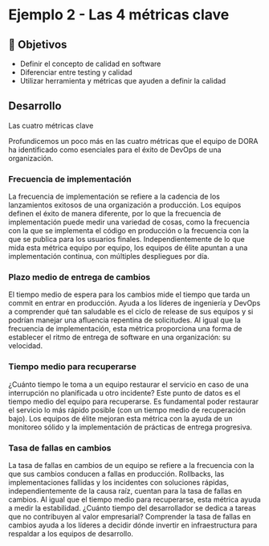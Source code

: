 # Ejemplo 2 - Las 4 métricas clave

## :dart: Objetivos

- Definir el concepto de calidad en software
- Diferenciar entre testing y calidad
- Utilizar herramienta y métricas que ayuden a definir la calidad

## Desarrollo

Las cuatro métricas clave

Profundicemos un poco más en las cuatro métricas que el equipo de DORA ha identificado como esenciales para el éxito de
DevOps de una organización. 

### Frecuencia de implementación

La frecuencia de implementación se refiere a la cadencia de los lanzamientos exitosos de una organización a
producción. Los equipos definen el éxito de manera diferente, por lo que la frecuencia de implementación puede medir una
variedad de cosas, como la frecuencia con la que se implementa el código en producción o la frecuencia con la que se
publica para los usuarios finales. Independientemente de lo que mida esta métrica equipo por equipo, los equipos de
élite apuntan a una implementación continua, con múltiples despliegues por día. 

### Plazo medio de entrega de cambios

El tiempo medio de espera para los cambios mide el tiempo que tarda un commit en entrar en producción. Ayuda a los
líderes de ingeniería y DevOps a comprender qué tan saludable es el ciclo de release de sus equipos y si podrían manejar
una afluencia repentina de solicitudes. Al igual que la frecuencia de implementación, esta métrica proporciona una forma
de establecer el ritmo de entrega de software en una organización: su velocidad. 

### Tiempo medio para recuperarse

¿Cuánto tiempo le toma a un equipo restaurar el servicio en caso de una interrupción no planificada u otro incidente?
Este punto de datos es el tiempo medio del equipo para recuperarse. Es fundamental poder restaurar el servicio lo más
rápido posible (con un tiempo medio de recuperación bajo). Los equipos de élite mejoran esta métrica con la ayuda de un
monitoreo sólido y la implementación de prácticas de entrega progresiva. 

### Tasa de fallas en cambios

La tasa de fallas en cambios de un equipo se refiere a la frecuencia con la que sus cambios conducen a fallas en
producción. Rollbacks, las implementaciones fallidas y los incidentes con soluciones rápidas, independientemente
de la causa raíz, cuentan para la tasa de fallas en cambios. Al igual que el tiempo medio para recuperarse, esta métrica
ayuda a medir la estabilidad. ¿Cuánto tiempo del desarrollador se dedica a tareas que no contribuyen al valor
empresarial? Comprender la tasa de fallas en cambios ayuda a los líderes a decidir dónde invertir en infraestructura
para respaldar a los equipos de desarrollo.
